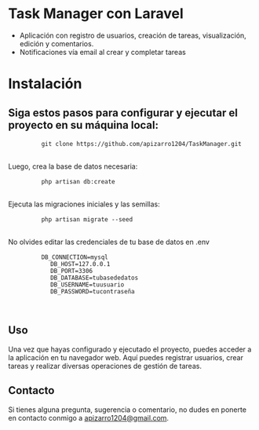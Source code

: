    <h1>Task Manager con Laravel</h1>
    <ul>
        <li>Aplicación con registro de usuarios, creación de tareas, visualización, edición y comentarios.</li>
        <li>Notificaciones vía email al crear y completar tareas</li>
    </ul>
    <h1>Instalación</h1>
    <h2>Siga estos pasos para configurar y ejecutar el proyecto en su máquina local:</h2>
    <pre>
        <code>git clone https://github.com/apizarro1204/TaskManager.git</code>
    </pre>
    <p>Luego, crea la base de datos necesaria:</p>
    <pre>
        <code>php artisan db:create</code>
    </pre>
    <p>Ejecuta las migraciones iniciales y las semillas:</p>
    <pre>
        <code>php artisan migrate --seed</code>
    </pre>
    <p>No olvides editar las credenciales de tu base de datos en .env</p>
    <pre>
        <code>DB_CONNECTION=mysql
            DB_HOST=127.0.0.1
            DB_PORT=3306
            DB_DATABASE=tubasededatos
            DB_USERNAME=tuusuario
            DB_PASSWORD=tucontraseña
        </code>
    </pre>
    <h2>Uso</h2>
    <p>Una vez que hayas configurado y ejecutado el proyecto, puedes acceder a la aplicación en tu navegador web. Aquí puedes registrar usuarios, crear tareas y realizar diversas operaciones de gestión de tareas.</p>
    <h2>Contacto</h2>
    <p>Si tienes alguna pregunta, sugerencia o comentario, no dudes en ponerte en contacto conmigo a <a href="mailto:apizarro1204@gmail.com">apizarro1204@gmail.com</a>.</p>
